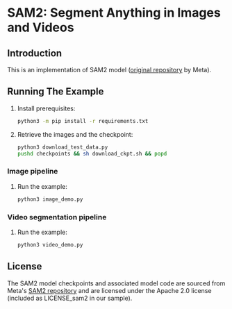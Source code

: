 # SAM2: Segment Anything in Images and Videos

## Introduction

This is an implementation of SAM2 model ([original repository](https://github.com/facebookresearch/sam2/tree/main) by Meta).

## Running The Example

1. Install prerequisites:

    ```bash
    python3 -m pip install -r requirements.txt
    ```

2. Retrieve the images and the checkpoint:

    ```bash
    python3 download_test_data.py
    pushd checkpoints && sh download_ckpt.sh && popd
    ```

### Image pipeline

1. Run the example:

    ```bash
    python3 image_demo.py
    ```

    <!--
    Tripy: TEST: EXPECTED_STDOUT Start
    ```
    Scores for each prediction: {0.78759766~5%} {0.640625~5%} {0.05099487~5%}
    ```
    Tripy: TEST: EXPECTED_STDOUT End
    -->

### Video segmentation pipeline

1. Run the example:

    ```bash
    python3 video_demo.py
    ```

    <!--
    Tripy: TEST: EXPECTED_STDOUT Start
    ```
    Last frame object 2 has mask properties: volume {16338~5%}, centre (0.0, {95.80028155220957~5%}, {133.8682825315216~5%})
    Last frame object 3 has mask properties: volume {4415~5%}, centre (0.0, {161.95605889014723~5%}, {421.4523216308041~5%})
    ```
    Tripy: TEST: EXPECTED_STDOUT End
    -->


## License
The SAM2 model checkpoints and associated model code are sourced from Meta's [SAM2 repository](https://github.com/facebookresearch/sam2/tree/main) and are licensed under the Apache 2.0 license (included as LICENSE_sam2 in our sample).

